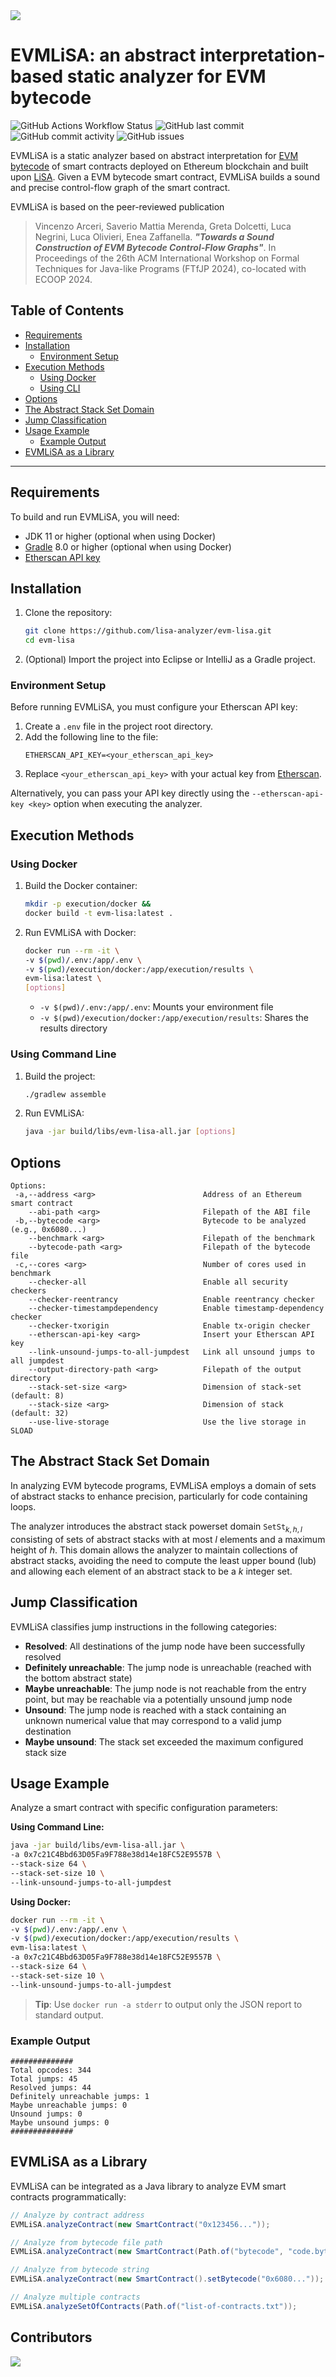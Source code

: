 <img src="logo/emv-lisa-logo-no-background.png">

# EVMLiSA: an abstract interpretation-based static analyzer for EVM bytecode

![GitHub Actions Workflow Status](https://img.shields.io/github/actions/workflow/status/lisa-analyzer/evm-lisa/gradle-master.yml)
![GitHub last commit](https://img.shields.io/github/last-commit/lisa-analyzer/evm-lisa)
![GitHub commit activity](https://img.shields.io/github/commit-activity/y/lisa-analyzer/evm-lisa)
![GitHub issues](https://img.shields.io/github/issues-raw/lisa-analyzer/evm-lisa)

EVMLiSA is a static analyzer based on abstract interpretation for [EVM bytecode](https://www.ethervm.io/) of smart contracts deployed on Ethereum blockchain and built upon [LiSA](https://unive-ssv.github.io/lisa/). Given a EVM bytecode smart contract, EVMLiSA builds a sound and precise control-flow graph of the smart contract.

EVMLiSA is based on the peer-reviewed publication
> Vincenzo Arceri, Saverio Mattia Merenda, Greta Dolcetti, Luca Negrini, Luca Olivieri, Enea Zaffanella. _**"Towards a Sound Construction of EVM Bytecode Control-Flow Graphs"**_. In Proceedings of the 26th ACM International Workshop on Formal Techniques for Java-like Programs (FTfJP 2024), co-located with ECOOP 2024.

## Table of Contents

- [Requirements](#requirements)
- [Installation](#installation)
  - [Environment Setup](#environment-setup)
- [Execution Methods](#execution-methods)
  - [Using Docker](#using-docker)
  - [Using CLI](#using-command-line)
- [Options](#options)
- [The Abstract Stack Set Domain](#the-abstract-stack-set-domain)
- [Jump Classification](#jump-classification)
- [Usage Example](#usage-example)
  - [Example Output](#example-output)
- [EVMLiSA as a Library](#EVMLiSA-as-a-library)

---

## Requirements

To build and run EVMLiSA, you will need:

- JDK 11 or higher (optional when using Docker)
- [Gradle](https://gradle.org/releases/) 8.0 or higher (optional when using Docker)
- [Etherscan API key](https://etherscan.io/myapikey)

## Installation

1. Clone the repository:
   ```bash
   git clone https://github.com/lisa-analyzer/evm-lisa.git
   cd evm-lisa
   ```

2. (Optional) Import the project into Eclipse or IntelliJ as a Gradle project.

### Environment Setup

Before running EVMLiSA, you must configure your Etherscan API key:

1. Create a `.env` file in the project root directory.
2. Add the following line to the file:
   ```
   ETHERSCAN_API_KEY=<your_etherscan_api_key>
   ```
3. Replace `<your_etherscan_api_key>` with your actual key from [Etherscan](https://etherscan.io/myapikey).

Alternatively, you can pass your API key directly using the `--etherscan-api-key <key>` option when executing the analyzer.

## Execution Methods

### Using Docker

1. Build the Docker container:
   ```bash
   mkdir -p execution/docker &&
   docker build -t evm-lisa:latest .
   ```

2. Run EVMLiSA with Docker:
   ```bash
   docker run --rm -it \
   -v $(pwd)/.env:/app/.env \
   -v $(pwd)/execution/docker:/app/execution/results \
   evm-lisa:latest \
   [options]
   ```

   - `-v $(pwd)/.env:/app/.env`: Mounts your environment file
   - `-v $(pwd)/execution/docker:/app/execution/results`: Shares the results directory

### Using Command Line

1. Build the project:
   ```bash
   ./gradlew assemble
   ```

2. Run EVMLiSA:
   ```bash
   java -jar build/libs/evm-lisa-all.jar [options]
   ```

## Options

```
Options:
 -a,--address <arg>                        Address of an Ethereum smart contract
    --abi-path <arg>                       Filepath of the ABI file
 -b,--bytecode <arg>                       Bytecode to be analyzed (e.g., 0x6080...)
    --benchmark <arg>                      Filepath of the benchmark
    --bytecode-path <arg>                  Filepath of the bytecode file
 -c,--cores <arg>                          Number of cores used in benchmark
    --checker-all                          Enable all security checkers
    --checker-reentrancy                   Enable reentrancy checker
    --checker-timestampdependency          Enable timestamp-dependency checker
    --checker-txorigin                     Enable tx-origin checker
    --etherscan-api-key <arg>              Insert your Etherscan API key
    --link-unsound-jumps-to-all-jumpdest   Link all unsound jumps to all jumpdest
    --output-directory-path <arg>          Filepath of the output directory
    --stack-set-size <arg>                 Dimension of stack-set (default: 8)
    --stack-size <arg>                     Dimension of stack (default: 32)
    --use-live-storage                     Use the live storage in SLOAD
```

## The Abstract Stack Set Domain

In analyzing EVM bytecode programs, EVMLiSA employs a domain of sets of abstract stacks to enhance precision, particularly for code containing loops.

The analyzer introduces the abstract stack powerset domain $\texttt{SetSt}_{k,h,l}$ consisting of sets of abstract stacks with at most $l$ elements and a maximum height of $h$. This domain allows the analyzer to maintain collections of abstract stacks, avoiding the need to compute the least upper bound (lub) and allowing each element of an abstract stack to be a $k$ integer set.

## Jump Classification

EVMLiSA classifies jump instructions in the following categories:

- **Resolved**: All destinations of the jump node have been successfully resolved
- **Definitely unreachable**: The jump node is unreachable (reached with the bottom abstract state)
- **Maybe unreachable**: The jump node is not reachable from the entry point, but may be reachable via a potentially unsound jump node
- **Unsound**: The jump node is reached with a stack containing an unknown numerical value that may correspond to a valid jump destination
- **Maybe unsound**: The stack set exceeded the maximum configured stack size

## Usage Example

Analyze a smart contract with specific configuration parameters:

**Using Command Line:**
```bash
java -jar build/libs/evm-lisa-all.jar \
-a 0x7c21C4Bbd63D05Fa9F788e38d14e18FC52E9557B \
--stack-size 64 \
--stack-set-size 10 \
--link-unsound-jumps-to-all-jumpdest
```

**Using Docker:**
```bash
docker run --rm -it \
-v $(pwd)/.env:/app/.env \
-v $(pwd)/execution/docker:/app/execution/results \
evm-lisa:latest \
-a 0x7c21C4Bbd63D05Fa9F788e38d14e18FC52E9557B \
--stack-size 64 \
--stack-set-size 10 \
--link-unsound-jumps-to-all-jumpdest
```

> **Tip**: Use `docker run -a stderr` to output only the JSON report to standard output.

### Example Output

```
##############
Total opcodes: 344
Total jumps: 45
Resolved jumps: 44
Definitely unreachable jumps: 1
Maybe unreachable jumps: 0
Unsound jumps: 0
Maybe unsound jumps: 0
##############
```

## EVMLiSA as a Library

EVMLiSA can be integrated as a Java library to analyze EVM smart contracts programmatically:

```java
// Analyze by contract address
EVMLiSA.analyzeContract(new SmartContract("0x123456..."));

// Analyze from bytecode file path
EVMLiSA.analyzeContract(new SmartContract(Path.of("bytecode", "code.bytecode")));

// Analyze from bytecode string
EVMLiSA.analyzeContract(new SmartContract().setBytecode("0x6080..."));

// Analyze multiple contracts
EVMLiSA.analyzeSetOfContracts(Path.of("list-of-contracts.txt"));
```

## Contributors

<a href="https://github.com/lisa-analyzer/evm-lisa/graphs/contributors">
  <img src="https://contrib.rocks/image?repo=lisa-analyzer/evm-lisa" />
</a>